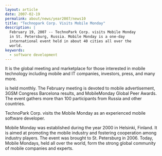 ```yaml
---
layout: article
date: 2007-02-19
permalink: about/news/year2007/news10
title: "Technopark Corp. Visits Mobile Monday"
description: |
  February 19, 2007 -- TechnoPark Corp. visits Mobile Monday
  in St. Petersburg, Russia. Mobile Monday is a one-day
  international event held in about 40 cities all over the
  world.
keywords:
  - software development
---
```


It is the global meeting and marketplace for those interested in mobile technology including mobile 
and IT companies, investors, press, and many more.

is held monthly. The February meeting is devoted to mobile advertisement, 3GSM Congress Barcelona 
results, and MobileMonday Global Peer Awards. The event gathers more than 100 participants from 
Russia and other countries.

TechnoPark Corp. visits the Mobile Monday as an experienced mobile software developer.

Mobile Monday was established during the year 2000 in Helsinki, Finland. It is aimed at promoting 
the mobile industry and fostering cooperation among industry players. The event was brought to St. 
Petersburg in 2006. Today, Mobile Mondays, held all over the world, form the strong global community 
of mobile companies and experts.
